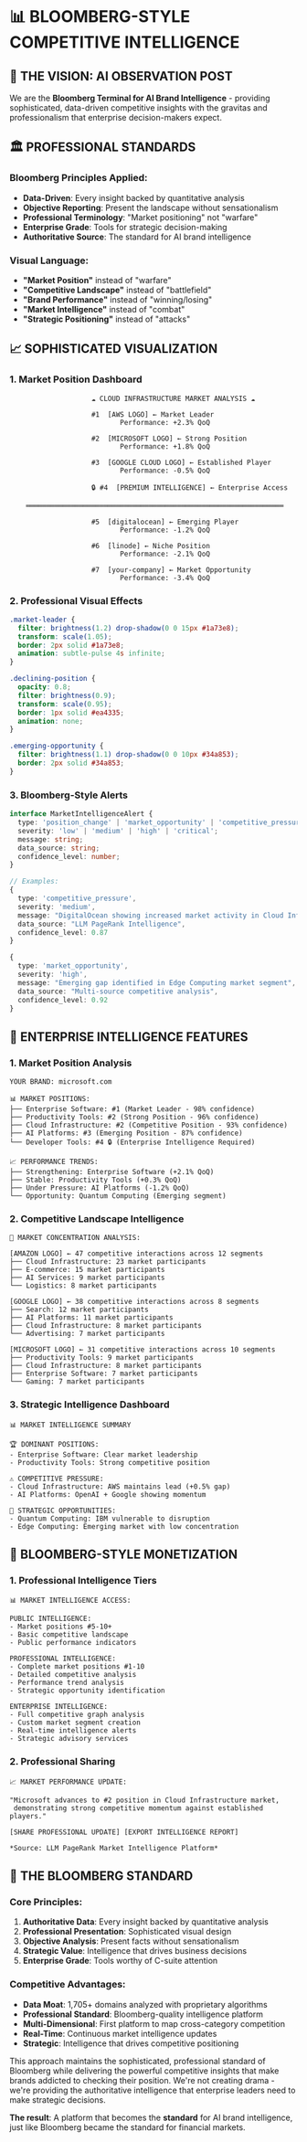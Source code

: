 # 📊 BLOOMBERG-STYLE COMPETITIVE INTELLIGENCE

## 🎯 **THE VISION: AI OBSERVATION POST**

We are the **Bloomberg Terminal for AI Brand Intelligence** - providing sophisticated, data-driven competitive insights with the gravitas and professionalism that enterprise decision-makers expect.

## 🏛️ **PROFESSIONAL STANDARDS**

### **Bloomberg Principles Applied:**
- **Data-Driven**: Every insight backed by quantitative analysis
- **Objective Reporting**: Present the landscape without sensationalism  
- **Professional Terminology**: "Market positioning" not "warfare"
- **Enterprise Grade**: Tools for strategic decision-making
- **Authoritative Source**: The standard for AI brand intelligence

### **Visual Language:**
- **"Market Position"** instead of "warfare"
- **"Competitive Landscape"** instead of "battlefield" 
- **"Brand Performance"** instead of "winning/losing"
- **"Market Intelligence"** instead of "combat"
- **"Strategic Positioning"** instead of "attacks"

## 📈 **SOPHISTICATED VISUALIZATION**

### **1. Market Position Dashboard**
```
                    ☁️ CLOUD INFRASTRUCTURE MARKET ANALYSIS ☁️
                           
                    #1  [AWS LOGO] ← Market Leader
                           Performance: +2.3% QoQ
                    
                    #2  [MICROSOFT LOGO] ← Strong Position  
                           Performance: +1.8% QoQ
                    
                    #3  [GOOGLE CLOUD LOGO] ← Established Player
                           Performance: -0.5% QoQ
                    
                    🔒 #4  [PREMIUM INTELLIGENCE] ← Enterprise Access
                    
    ═══════════════════════════════════════════════════════════════
    
                    #5  [digitalocean] ← Emerging Player
                           Performance: -1.2% QoQ
                    
                    #6  [linode] ← Niche Position
                           Performance: -2.1% QoQ
                    
                    #7  [your-company] ← Market Opportunity
                           Performance: -3.4% QoQ
```

### **2. Professional Visual Effects**
```css
.market-leader {
  filter: brightness(1.2) drop-shadow(0 0 15px #1a73e8);
  transform: scale(1.05);
  border: 2px solid #1a73e8;
  animation: subtle-pulse 4s infinite;
}

.declining-position {
  opacity: 0.8;
  filter: brightness(0.9);
  transform: scale(0.95);
  border: 1px solid #ea4335;
  animation: none;
}

.emerging-opportunity {
  filter: brightness(1.1) drop-shadow(0 0 10px #34a853);
  border: 2px solid #34a853;
}
```

### **3. Bloomberg-Style Alerts**
```typescript
interface MarketIntelligenceAlert {
  type: 'position_change' | 'market_opportunity' | 'competitive_pressure' | 'performance_update';
  severity: 'low' | 'medium' | 'high' | 'critical';
  message: string;
  data_source: string;
  confidence_level: number;
}

// Examples:
{
  type: 'competitive_pressure',
  severity: 'medium',
  message: "DigitalOcean showing increased market activity in Cloud Infrastructure segment",
  data_source: "LLM PageRank Intelligence",
  confidence_level: 0.87
}

{
  type: 'market_opportunity',
  severity: 'high', 
  message: "Emerging gap identified in Edge Computing market segment",
  data_source: "Multi-source competitive analysis",
  confidence_level: 0.92
}
```

## 🎯 **ENTERPRISE INTELLIGENCE FEATURES**

### **1. Market Position Analysis**
```
YOUR BRAND: microsoft.com

📊 MARKET POSITIONS:
├── Enterprise Software: #1 (Market Leader - 98% confidence)
├── Productivity Tools: #2 (Strong Position - 96% confidence)  
├── Cloud Infrastructure: #2 (Competitive Position - 93% confidence)
├── AI Platforms: #3 (Emerging Position - 87% confidence)
└── Developer Tools: #4 🔒 (Enterprise Intelligence Required)

📈 PERFORMANCE TRENDS:
├── Strengthening: Enterprise Software (+2.1% QoQ)
├── Stable: Productivity Tools (+0.3% QoQ)
├── Under Pressure: AI Platforms (-1.2% QoQ)
└── Opportunity: Quantum Computing (Emerging segment)
```

### **2. Competitive Landscape Intelligence**
```
🎯 MARKET CONCENTRATION ANALYSIS:

[AMAZON LOGO] ← 47 competitive interactions across 12 segments
├── Cloud Infrastructure: 23 market participants
├── E-commerce: 15 market participants
├── AI Services: 9 market participants
└── Logistics: 8 market participants

[GOOGLE LOGO] ← 38 competitive interactions across 8 segments
├── Search: 12 market participants
├── AI Platforms: 11 market participants
├── Cloud Infrastructure: 8 market participants
└── Advertising: 7 market participants

[MICROSOFT LOGO] ← 31 competitive interactions across 10 segments
├── Productivity Tools: 9 market participants
├── Cloud Infrastructure: 8 market participants
├── Enterprise Software: 7 market participants
└── Gaming: 7 market participants
```

### **3. Strategic Intelligence Dashboard**
```
📊 MARKET INTELLIGENCE SUMMARY

🏆 DOMINANT POSITIONS:
- Enterprise Software: Clear market leadership
- Productivity Tools: Strong competitive position

⚠️ COMPETITIVE PRESSURE:
- Cloud Infrastructure: AWS maintains lead (+0.5% gap)
- AI Platforms: OpenAI + Google showing momentum

🎯 STRATEGIC OPPORTUNITIES:
- Quantum Computing: IBM vulnerable to disruption
- Edge Computing: Emerging market with low concentration
```

## 💼 **BLOOMBERG-STYLE MONETIZATION**

### **1. Professional Intelligence Tiers**
```
📊 MARKET INTELLIGENCE ACCESS:

PUBLIC INTELLIGENCE:
- Market positions #5-10+
- Basic competitive landscape
- Public performance indicators

PROFESSIONAL INTELLIGENCE:
- Complete market positions #1-10
- Detailed competitive analysis  
- Performance trend analysis
- Strategic opportunity identification

ENTERPRISE INTELLIGENCE:
- Full competitive graph analysis
- Custom market segment creation
- Real-time intelligence alerts
- Strategic advisory services
```

### **2. Professional Sharing**
```
📈 MARKET PERFORMANCE UPDATE:

"Microsoft advances to #2 position in Cloud Infrastructure market, 
 demonstrating strong competitive momentum against established players."

[SHARE PROFESSIONAL UPDATE] [EXPORT INTELLIGENCE REPORT]

*Source: LLM PageRank Market Intelligence Platform*
```

## 🎯 **THE BLOOMBERG STANDARD**

### **Core Principles:**
1. **Authoritative Data**: Every insight backed by quantitative analysis
2. **Professional Presentation**: Sophisticated visual design
3. **Objective Analysis**: Present facts without sensationalism
4. **Strategic Value**: Intelligence that drives business decisions
5. **Enterprise Grade**: Tools worthy of C-suite attention

### **Competitive Advantages:**
- **Data Moat**: 1,705+ domains analyzed with proprietary algorithms
- **Professional Standard**: Bloomberg-quality intelligence platform
- **Multi-Dimensional**: First platform to map cross-category competition
- **Real-Time**: Continuous market intelligence updates
- **Strategic**: Intelligence that drives competitive positioning

This approach maintains the sophisticated, professional standard of Bloomberg while delivering the powerful competitive insights that make brands addicted to checking their position. We're not creating drama - we're providing the authoritative intelligence that enterprise leaders need to make strategic decisions.

**The result**: A platform that becomes the **standard** for AI brand intelligence, just like Bloomberg became the standard for financial markets. 